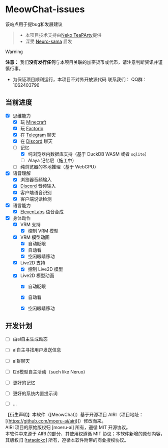 # MeowChat-issues
该站点用于提bug和发展建议
> - 本项目技术支持由[Neko TeaPArty](https://api.nktp.top)提供
> - 深受 [Neuro-sama](https://www.youtube.com/@Neurosama) 启发


> [!WARNING]
> **注意：**
> 我们**没有发行任何**与本项目关联的加密货币或代币，请注意判断资讯并谨慎行事。
> - 为保证项目顺利运行，本项目不对外开放源代码
>  联系我们：
>  QQ群：1062403796

## 当前进度

- [x] 思维能力
  - [x] 玩 [Minecraft](https://www.minecraft.net)
  - [x] 玩 [Factorio](https://www.factorio.com)
  - [x] 在 [Telegram](https://telegram.org) 聊天
  - [x] 在 [Discord](https://discord.com) 聊天
  - [ ] 记忆
    - [x] 纯浏览器内数据库支持（基于 DuckDB WASM 或者 `sqlite`）
    - [ ] Alaya 记忆层（施工中）
  - [ ] 纯浏览器的本地推理（基于 WebGPU）
- [x] 语音理解
  - [x] 浏览器音频输入
  - [x] [Discord](https://discord.com) 音频输入
  - [x] 客户端语音识别
  - [x] 客户端说话检测
- [x] 语言能力
  - [x] [ElevenLabs](https://elevenlabs.io/) 语音合成
- [x] 身体动作
  - [x] VRM 支持
    - [x] 控制 VRM 模型
  - [x] VRM 模型动画
    - [x] 自动眨眼
    - [x] 自动看
    - [x] 空闲眼睛移动
  - [x] Live2D 支持
    - [x] 控制 Live2D 模型
  - [x] Live2D 模型动画
    - [x] 自动眨眼
    - [x] 自动看
    - [x] 空闲眼睛移动
       



## 开发计划
- [ ] 由ai自主生成动态
- [ ] ai自主寻找用户发送信息
- [ ] ai群聊天
- [ ] l2d模型自主活动（such like Neruo）
- [ ] 更好的记忆
- [ ] 更好的系统内置提示词
- [ ] ...



【衍生声明】本软件（[MeowChat]）基于开源项目 AIRI（项目地址：[(https://github.com/moeru-ai/airi)]）修改而来。  
AIRI 项目的原始版权归 [moeru-ai] 所有，遵循 MIT 开源协议。  
本软件中来源于 AIRI 的部分，其使用权遵循 MIT 协议；本软件新增的原创内容，其版权归 [[tataqioko](https://github.com/tataqioko)] 所有，遵循本软件附带的商业授权协议。

